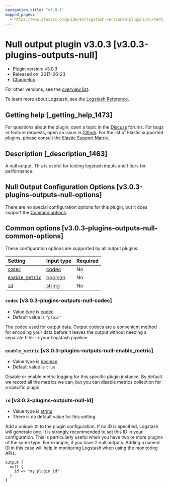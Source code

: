 ```yaml
---
navigation_title: "v3.0.3"
mapped_pages:
  - https://www.elastic.co/guide/en/logstash-versioned-plugins/current/v3.0.3-plugins-outputs-null.html
---
```


# Null output plugin v3.0.3 [v3.0.3-plugins-outputs-null]

* Plugin version: v3.0.3
* Released on: 2017-06-23
* [Changelog](https://github.com/logstash-plugins/logstash-output-null/blob/v3.0.3/CHANGELOG.md)

For other versions, see the [overview list](output-null-index.md).

To learn more about Logstash, see the [Logstash Reference](https://www.elastic.co/guide/en/logstash/current/index.html).

## Getting help [_getting_help_1473]

For questions about the plugin, open a topic in the [Discuss](http://discuss.elastic.co) forums. For bugs or feature requests, open an issue in [Github](https://github.com/logstash-plugins/logstash-output-null). For the list of Elastic supported plugins, please consult the [Elastic Support Matrix](https://www.elastic.co/support/matrix#matrix_logstash_plugins).

## Description [_description_1463]

A null output. This is useful for testing logstash inputs and filters for performance.

## Null Output Configuration Options [v3.0.3-plugins-outputs-null-options]

There are no special configuration options for this plugin, but it does support the [Common options](v3-0-3-plugins-outputs-null.md#v3.0.3-plugins-outputs-null-common-options).

## Common options [v3.0.3-plugins-outputs-null-common-options]

These configuration options are supported by all output plugins:

| Setting | Input type | Required |
| :- | :- | :- |
| [`codec`](v3-0-3-plugins-outputs-null.md#v3.0.3-plugins-outputs-null-codec) | [codec](/lsr/value-types.md#codec) | No |
| [`enable_metric`](v3-0-3-plugins-outputs-null.md#v3.0.3-plugins-outputs-null-enable_metric) | [boolean](/lsr/value-types.md#boolean) | No |
| [`id`](v3-0-3-plugins-outputs-null.md#v3.0.3-plugins-outputs-null-id) | [string](/lsr/value-types.md#string) | No |

### `codec` [v3.0.3-plugins-outputs-null-codec]

* Value type is [codec](/lsr/value-types.md#codec)
* Default value is `"plain"`

The codec used for output data. Output codecs are a convenient method for encoding your data before it leaves the output without needing a separate filter in your Logstash pipeline.

### `enable_metric` [v3.0.3-plugins-outputs-null-enable_metric]

* Value type is [boolean](/lsr/value-types.md#boolean)
* Default value is `true`

Disable or enable metric logging for this specific plugin instance. By default we record all the metrics we can, but you can disable metrics collection for a specific plugin.

### `id` [v3.0.3-plugins-outputs-null-id]

* Value type is [string](/lsr/value-types.md#string)
* There is no default value for this setting.

Add a unique `ID` to the plugin configuration. If no ID is specified, Logstash will generate one. It is strongly recommended to set this ID in your configuration. This is particularly useful when you have two or more plugins of the same type. For example, if you have 2 null outputs. Adding a named ID in this case will help in monitoring Logstash when using the monitoring APIs.

```
output {
  null {
    id => "my_plugin_id"
  }
}
```
